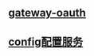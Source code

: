 ## [gateway-oauth](https://github.com/aokinba/sjloauth2/blob/master/sjloauth2-gateway/README.md)
## [config配置服务](https://github.com/aokinba/sjloauth2/blob/master/sjloauth2-config/README.md)
